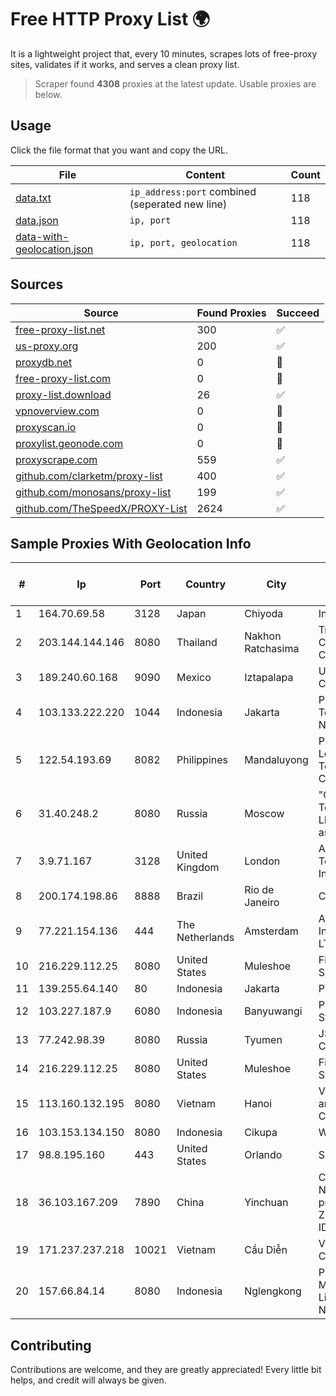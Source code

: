 
# Free HTTP Proxy List 🌍

It is a lightweight project that, every 10 minutes, scrapes lots of free-proxy sites, validates if it works, and serves a clean proxy list.


> Scraper found **4308** proxies at the latest update. Usable proxies are below.

## Usage

Click the file format that you want and copy the URL.


|File|Content|Count|
|----|-------|-----|
|[data.txt](https://raw.githubusercontent.com/themiralay/Proxy-List-World/master/data.txt)|`ip_address:port` combined (seperated new line)|118|
|[data.json](https://raw.githubusercontent.com/themiralay/Proxy-List-World/master/data.json)|`ip, port`|118|
|[data-with-geolocation.json](https://raw.githubusercontent.com/themiralay/Proxy-List-World/master/data-with-geolocation.json)|`ip, port, geolocation`|118|

## Sources

|Source|Found Proxies|Succeed|
|------|-------------|-------|
|[free-proxy-list.net](https://free-proxy-list.net)|300|✅|
|[us-proxy.org](https://www.us-proxy.org)|200|✅|
|[proxydb.net](http://proxydb.net)|0|🚫|
|[free-proxy-list.com](https://free-proxy-list.com/?page=&port=&type%5B%5D=http&type%5B%5D=https&up_time=0&search=Search)|0|🚫|
|[proxy-list.download](https://www.proxy-list.download/HTTP)|26|✅|
|[vpnoverview.com](https://vpnoverview.com/privacy/anonymous-browsing/free-proxy-servers)|0|🚫|
|[proxyscan.io](https://www.proxyscan.io)|0|🚫|
|[proxylist.geonode.com](https://proxylist.geonode.com/api/proxy-list?limit=300&page=1&sort_by=lastChecked&sort_type=desc&protocols=http,https)|0|🚫|
|[proxyscrape.com](https://api.proxyscrape.com/v2/?request=displayproxies&protocol=http&timeout=10000&country=all&ssl=all&anonymity=all)|559|✅|
|[github.com/clarketm/proxy-list](https://raw.githubusercontent.com/clarketm/proxy-list/master/proxy-list-raw.txt)|400|✅|
|[github.com/monosans/proxy-list](https://raw.githubusercontent.com/monosans/proxy-list/main/proxies/http.txt)|199|✅|
|[github.com/TheSpeedX/PROXY-List](https://raw.githubusercontent.com/TheSpeedX/PROXY-List/master/http.txt)|2624|✅|


## Sample Proxies With Geolocation Info

|#|Ip|Port|Country|City|Internet Service Provider|
|-|--|----|-------|----|-------------------------|
|1|164.70.69.58|3128|Japan|Chiyoda|InfoSphere|
|2|203.144.144.146|8080|Thailand|Nakhon Ratchasima|True Internet Corporation CO. Ltd.|
|3|189.240.60.168|9090|Mexico|Iztapalapa|Uninet S.A. de C.V.|
|4|103.133.222.220|1044|Indonesia|Jakarta|PT Cloud Teknologi Nusantara|
|5|122.54.193.69|8082|Philippines|Mandaluyong|Philippine Long Distance Telephone Co.|
|6|31.40.248.2|8080|Russia|Moscow|"Cloud Technologies" LLC trading as Cloud.ru|
|7|3.9.71.167|3128|United Kingdom|London|Amazon Technologies Inc.|
|8|200.174.198.86|8888|Brazil|Rio de Janeiro|Claro S.A|
|9|77.221.154.136|444|The Netherlands|Amsterdam|Aeza International LTD|
|10|216.229.112.25|8080|United States|Muleshoe|Five Area Systems, LLC|
|11|139.255.64.140|80|Indonesia|Jakarta|PT. LINKNET|
|12|103.227.187.9|6080|Indonesia|Banyuwangi|PT Master Star Network|
|13|77.242.98.39|8080|Russia|Tyumen|JSC "Russian Company" LIR|
|14|216.229.112.25|8080|United States|Muleshoe|Five Area Systems, LLC|
|15|113.160.132.195|8080|Vietnam|Hanoi|VietNam Post and Telecom Corporation|
|16|103.153.134.150|8080|Indonesia|Cikupa|WMINET|
|17|98.8.195.160|443|United States|Orlando|Spectrum|
|18|36.103.167.209|7890|China|Yinchuan|CHINANET NINGXIA province ZHONGWEI IDC network|
|19|171.237.237.218|10021|Vietnam|Cầu Diễn|Viettel Corporation|
|20|157.66.84.14|8080|Indonesia|Nglengkong|PT. Menaksopal Link Nusantara|



## Contributing

Contributions are welcome, and they are greatly appreciated! Every
little bit helps, and credit will always be given.


